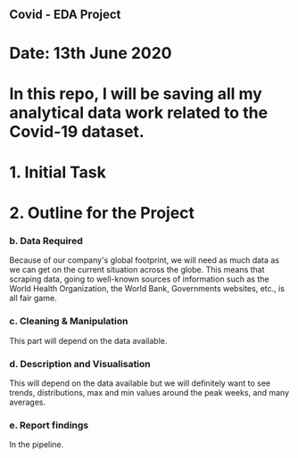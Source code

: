 
## Covid - EDA Project ##

# Date: 13th June 2020

# In this repo, I will be saving all my analytical data work related to the Covid-19 dataset.

# 1. Initial Task

# 2. Outline for the Project


### b. Data Required
Because of our company's global footprint, we will need as much data as we can get on the current situation across the globe. This means that scraping data, going to well-known sources of information such as the World Health Organization, the World Bank, Governments websites, etc., is all fair game.
### c. Cleaning & Manipulation
This part will depend on the data available.
### d. Description and Visualisation
This will depend on the data available but we will definitely want to see trends, distributions, max and min values around the peak weeks, and many averages.
### e. Report findings
In the pipeline.
